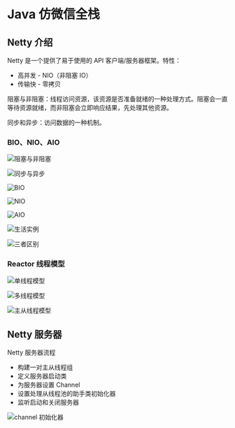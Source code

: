 # Java 仿微信全栈

## Netty 介绍

Netty 是一个提供了易于使用的 API 客户端/服务器框架。特性：

- 高并发 - NIO（非阻塞 IO）
- 传输快 - 零拷贝

阻塞与非阻塞：线程访问资源，该资源是否准备就绪的一种处理方式。阻塞会一直等待资源就绪，而非阻塞会立即响应结果，先处理其他资源。

同步和异步：访问数据的一种机制。

### BIO、NIO、AIO

![阻塞与非阻塞](https://raw.githubusercontent.com/chanshiyucx/poi/master/2019/Java%E4%BB%BF%E5%BE%AE%E4%BF%A1%E5%85%A8%E6%A0%88/01_%E9%98%BB%E5%A1%9E%E4%B8%8E%E9%9D%9E%E9%98%BB%E5%A1%9E.png)

![同步与异步](https://raw.githubusercontent.com/chanshiyucx/poi/master/2019/Java%E4%BB%BF%E5%BE%AE%E4%BF%A1%E5%85%A8%E6%A0%88/02_%E5%90%8C%E6%AD%A5%E4%B8%8E%E5%BC%82%E6%AD%A5.png)

![BIO](https://raw.githubusercontent.com/chanshiyucx/poi/master/2019/Java%E4%BB%BF%E5%BE%AE%E4%BF%A1%E5%85%A8%E6%A0%88/03_BIO.png)

![NIO](https://raw.githubusercontent.com/chanshiyucx/poi/master/2019/Java%E4%BB%BF%E5%BE%AE%E4%BF%A1%E5%85%A8%E6%A0%88/04_NIO.png)

![AIO](https://raw.githubusercontent.com/chanshiyucx/poi/master/2019/Java%E4%BB%BF%E5%BE%AE%E4%BF%A1%E5%85%A8%E6%A0%88/05_AIO.png)

![生活实例](https://raw.githubusercontent.com/chanshiyucx/poi/master/2019/Java%E4%BB%BF%E5%BE%AE%E4%BF%A1%E5%85%A8%E6%A0%88/06_%E7%94%9F%E6%B4%BB%E5%AE%9E%E4%BE%8B.png)

![三者区别](https://raw.githubusercontent.com/chanshiyucx/poi/master/2019/Java%E4%BB%BF%E5%BE%AE%E4%BF%A1%E5%85%A8%E6%A0%88/07_%E4%B8%89%E8%80%85%E5%8C%BA%E5%88%AB.png)

### Reactor 线程模型

![单线程模型](https://raw.githubusercontent.com/chanshiyucx/poi/master/2019/Java%E4%BB%BF%E5%BE%AE%E4%BF%A1%E5%85%A8%E6%A0%88/08_%E5%8D%95%E7%BA%BF%E7%A8%8B%E6%A8%A1%E5%9E%8B.png)

![多线程模型](https://raw.githubusercontent.com/chanshiyucx/poi/master/2019/Java%E4%BB%BF%E5%BE%AE%E4%BF%A1%E5%85%A8%E6%A0%88/09_%E5%A4%9A%E7%BA%BF%E7%A8%8B%E6%A8%A1%E5%9E%8B.png)

![主从线程模型](https://raw.githubusercontent.com/chanshiyucx/poi/master/2019/Java%E4%BB%BF%E5%BE%AE%E4%BF%A1%E5%85%A8%E6%A0%88/10_%E4%B8%BB%E4%BB%8E%E7%BA%BF%E7%A8%8B%E6%A8%A1%E5%9E%8B.png)

## Netty 服务器

Netty 服务器流程

- 构建一对主从线程组
- 定义服务器启动类
- 为服务器设置 Channel
- 设置处理从线程池的助手类初始化器
- 监听启动和关闭服务器

![channel 初始化器](https://raw.githubusercontent.com/chanshiyucx/poi/master/2019/Java%E4%BB%BF%E5%BE%AE%E4%BF%A1%E5%85%A8%E6%A0%88/11_channel%20%E5%88%9D%E5%A7%8B%E5%8C%96%E5%99%A8.png)
